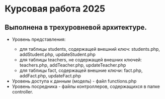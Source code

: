 <h1>Курсовая работа 2025</h1>
<h2>Выполнена в трехуровневой архитектуре.</h2>
<ul>
  <li>Уровень представления:</li>
  <ul>
      <li>для таблицы students, содержащей внешний ключ: students.php, addStudent.php, updateStudent.php</li>
      <li>для таблицы teachers, не содержащей внешних ключей: teachers.php, addTeacher.php, updateTeacher.php</li>
      <li>для таблицы fact, содержащей внешние ключи: fact.php, addFact.php, updateFact.php</li>
  </ul>
  <li>Уровень доступа к данным (модель) - файл functions.php</li>
  <li>Уровень посредника - файлы контроллеров, содержащихся в папке controller.
</ul>
